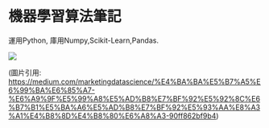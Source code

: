 # 機器學習算法筆記
運用Python, 庫用Numpy,Scikit-Learn,Pandas.

![](https://miro.medium.com/max/4200/1*QDb_L6o4U_N4jueByZPOug.png)

(圖片引用: https://medium.com/marketingdatascience/%E4%BA%BA%E5%B7%A5%E6%99%BA%E6%85%A7-%E6%A9%9F%E5%99%A8%E5%AD%B8%E7%BF%92%E5%92%8C%E6%B7%B1%E5%BA%A6%E5%AD%B8%E7%BF%92%E5%93%AA%E8%A3%A1%E4%B8%8D%E4%B8%80%E6%A8%A3-90ff862bf9b4)